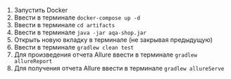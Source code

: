 1. Запустить Docker
2. Ввести в терминале `docker-compose up -d`
3. Ввести в терминале `cd artifacts`
4. Ввести в терминале `java -jar aqa-shop.jar`
5. Открыть новую вкладку в терминале (не закрывая предыдущую)
7. Ввести в терминале `gradlew clean test`
8. Для произведения отчета Allure  ввести в терминале `gradlew allureReport`
9. Для получения отчета Allure ввести в терминале `gradlew allureServe`
